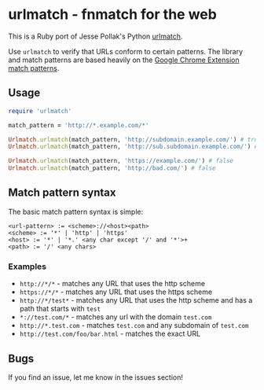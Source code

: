 urlmatch - fnmatch for the web
========

This is a Ruby port of Jesse Pollak's Python [urlmatch](https://github.com/jessepollak/urlmatch).

Use `urlmatch` to verify that URLs conform to certain patterns. The library and match patterns are based heavily on the [Google Chrome Extension match patterns](http://developer.chrome.com/extensions/match_patterns).

## Usage

```ruby
require 'urlmatch'

match_pattern = 'http://*.example.com/*'

Urlmatch.urlmatch(match_pattern, 'http://subdomain.example.com/') # true
Urlmatch.urlmatch(match_pattern, 'http://sub.subdomain.example.com/') # true

Urlmatch.urlmatch(match_pattern, 'https://example.com/') # false
Urlmatch.urlmatch(match_pattern, 'http://bad.com/') # false
```

## Match pattern syntax

The basic match pattern syntax is simple:

```
<url-pattern> := <scheme>://<host><path>
<scheme> := '*' | 'http' | 'https'
<host> := '*' | '*.' <any char except '/' and '*'>+
<path> := '/' <any chars>
```

### Examples

* `http://*/*` - matches any URL that uses the http scheme
* `https://*/*` - matches any URL that uses the https scheme
* `http://*/test*` - matches any URL that uses the http scheme and has a path that starts with `test`
* `*://test.com/*` - matches any url with the domain `test.com`
* `http://*.test.com` - matches `test.com` and any subdomain of `test.com`
* `http://test.com/foo/bar.html` - matches the exact URL


Bugs
----

If you find an issue, let me know in the issues section!
